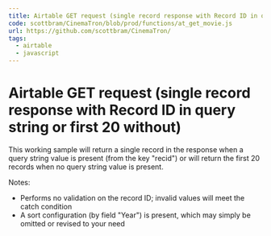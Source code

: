 ```yaml
---
title: Airtable GET request (single record response with Record ID in query string or first 20 without)
code: scottbram/CinemaTron/blob/prod/functions/at_get_movie.js
url: https://github.com/scottbram/CinemaTron/
tags: 
  - airtable
  - javascript
---
```


# Airtable GET request (single record response with Record ID in query string or first 20 without)

This working sample will return a single record in the response when a query string value is present (from the key &quot;recid&quot;) or will return the first 20 records when no query string value is present.

Notes:
- Performs no validation on the record ID; invalid values will meet the catch condition
- A sort configuration (by field &quot;Year&quot;) is present, which may simply be omitted or revised to your need
